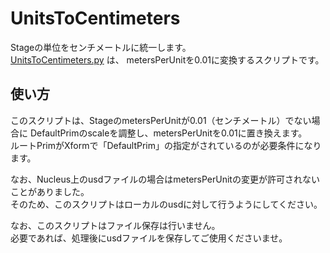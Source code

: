 # UnitsToCentimeters

Stageの単位をセンチメートルに統一します。     
[UnitsToCentimeters.py](./UnitsToCentimeters.py) は、
metersPerUnitを0.01に変換するスクリプトです。     

## 使い方

このスクリプトは、StageのmetersPerUnitが0.01（センチメートル）でない場合に
DefaultPrimのscaleを調整し、metersPerUnitを0.01に置き換えます。     
ルートPrimがXformで「DefaultPrim」の指定がされているのが必要条件になります。    

なお、Nucleus上のusdファイルの場合はmetersPerUnitの変更が許可されないことがありました。    
そのため、このスクリプトはローカルのusdに対して行うようにしてください。      

なお、このスクリプトはファイル保存は行いません。    
必要であれば、処理後にusdファイルを保存してご使用くださいませ。    

